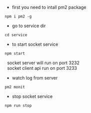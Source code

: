 - first you need to intall pm2 package
```
npm i pm2 -g
```

- go to service dir
```
cd service
```

- to start socket service
```
npm start
```
&nbsp;&nbsp;socket server will run on port 3232<br/>
&nbsp;&nbsp;socket client api run on port 3233

- watch log from server
```
pm2 monit
```

- stop socket service
```
npm run stop
```
